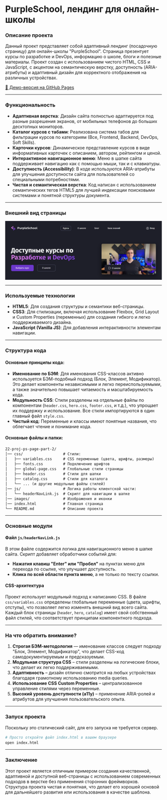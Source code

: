 # PurpleSchool, лендинг для онлайн-школы

### Описание проекта

Данный проект представляет собой адаптивный лендинг (посадочную страницу) для онлайн-школы "PurpleSchool". Страница презентует курсы по разработке и DevOps, информацию о школе, блоги и полезные материалы. Проект создан с использованием чистого HTML, CSS и JavaScript, с акцентом на семантическую верстку, доступность (ARIA-атрибуты) и адаптивный дизайн для корректного отображения на различных устройствах.

[🔗 Демо-версия на GitHub Pages](https://matowdev.github.io/purple-school/full-stack-dev/2-html-css/22-proj-ps-page-part-2)

---

### Функциональность

- **Адаптивная верстка**: Дизайн сайта полностью адаптируется под разные разрешения экранов, от мобильных телефонов до больших десктопных мониторов.
- **Каталог курсов с табами**: Реализована система табов для фильтрации курсов по категориям (Все, Frontend, Backend, DevOps, Soft Skills).
- **Карточки курсов**: Динамическое представление курсов в виде информативных карточек с описанием, автором, рейтингом и ценой.
- **Интерактивное навигационное меню**: Меню в шапке сайта поддерживает навигацию как с помощью мыши, так и с клавиатуры.
- **Доступность (Accessibility)**: В коде используются ARIA-атрибуты для улучшения доступности сайта для пользователей со специальными потребностями.
- **Чистая и семантическая верстка**: Код написан с использованием семантических тегов HTML5 для лучшей индексации поисковыми системами и понятной структуры документа.

---

### Внешний вид страницы

![PurpleSchool page](https://github.com/matowdev/purple-school/blob/main/full-stack-dev/2-html-css/22-proj-ps-page-part-2/images/final-page-view.png?raw=true)

---

### Используемые технологии

- **HTML5**: Для создания структуры и семантики веб-страницы.
- **CSS3**: Для стилизации, включая использование Flexbox, Grid Layout и Custom Properties (переменных) для создания гибкого и легко поддерживаемого дизайна.
- **JavaScript (Vanilla JS)**: Для добавления интерактивности элементам навигации.

---

### Структура кода

#### Основные принципы кода:

- **Именование по БЭМ**: Для именования CSS-классов активно используется БЭМ-подобный подход (Блок, Элемент, Модификатор). Это делает компоненты независимыми и легко переиспользуемыми, а также значительно повышает читаемость и масштабируемость кода.
- **Модульность CSS**: Стили разделены на отдельные файлы по компонентам (`header.css`, `hero.css`, `footer.css`, и т.д.), что упрощает их поддержку и использование. Все стили импортируются в один главный файл `style.css`.
- **Чистый код**: Переменные и классы имеют понятные названия, что облегчает чтение и понимание кода.

#### Основные файлы и папки:

```
22-proj-ps-page-part-2/
│── css/                  # Стили:
│   ├── variables.css     # CSS переменные (цвета, шрифты, размеры)
│   ├── fonts.css         # Подключение шрифтов
│   ├── global-page.css   # Глобальные стили страницы
│   ├── header.css        # Стили для шапки
│   ├── catalog.css       # Стили для каталога
│   └── ... (и другие модульные файлы стилей)
│── js/                   # Логика работы клиентской части:
│   └── headerNavLink.js  # Скрипт для навигации в шапке
│── images/               # Изображения и иконки
│── index.html            # Главная страница
└── README.md             # Описание проекта
```

---

### Основные модули

#### Файл `js/headerNavLink.js`

В этом файле содержится логика для навигационного меню в шапке сайта. Скрипт добавляет обработчики событий для:

- **Нажатия клавиш "Enter" или "Пробел"** на пунктах меню для перехода по ссылке, что улучшает доступность.
- **Клика по всей области пункта меню**, а не только по тексту ссылки.

#### CSS-архитектура

Проект использует модульный подход к написанию CSS. В файле `css/variables.css` определены глобальные переменные (цвета, шрифты, отступы), что позволяет легко изменять внешний вид всего сайта. Каждый блок страницы (`header`, `hero`, `catalog`) имеет свой собственный файл стилей, что соответствует принципам компонентного подхода.

---

### На что обратить внимание?

1. **Строгая БЭМ-методология** — именование классов следует подходу "Блок, Элемент, Модификатор", что делает CSS-код самодокументируемым и предсказуемым.
2. **Модульная структура CSS** – стили разделены на логические блоки, что делает их легко поддерживаемыми.
3. **Адаптивность** – дизайн отлично смотрится на любых устройствах благодаря грамотному использованию media queries.
4. **Использование CSS Custom Properties** – централизованное управление стилями через переменные.
5. **Высокий уровень доступности (a11y)** – применение ARIA-ролей и атрибутов для улучшения пользовательского опыта.

---

### Запуск проекта

Поскольку это статический сайт, для его запуска не требуется сервер.

```sh
# Просто откройте файл index.html в вашем браузере
open index.html
```

---

### Заключение

Этот проект является отличным примером создания качественной, адаптивной и доступной веб-страницы с использованием современных подходов в верстке без применения сторонних фреймворков. Структура проекта чистая и понятная, что делает его хорошей основой для дальнейшего развития или использования в качестве шаблона.
